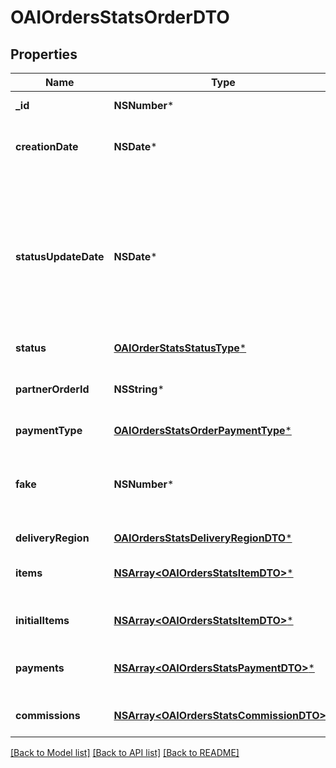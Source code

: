 # OAIOrdersStatsOrderDTO

## Properties
Name | Type | Description | Notes
------------ | ------------- | ------------- | -------------
**_id** | **NSNumber*** | Идентификатор заказа. | [optional] 
**creationDate** | **NSDate*** | Дата создания заказа.  Формат даты: &#x60;ГГГГ-ММ-ДД&#x60;.  | [optional] 
**statusUpdateDate** | **NSDate*** | Дата и время, когда статус заказа был изменен в последний раз.  Формат даты и времени: ISO 8601. Например, &#x60;2017-11-21T00:00:00&#x60;. Часовой пояс — UTC+03:00 (Москва).  | [optional] 
**status** | [**OAIOrderStatsStatusType***](OAIOrderStatsStatusType.md) |  | [optional] 
**partnerOrderId** | **NSString*** | Идентификатор заказа в информационной системе магазина. | [optional] 
**paymentType** | [**OAIOrdersStatsOrderPaymentType***](OAIOrdersStatsOrderPaymentType.md) |  | [optional] 
**fake** | **NSNumber*** | Тип заказа:  * &#x60;false&#x60; — настоящий заказ покупателя.  * &#x60;true&#x60; — [тестовый](../../pushapi/concepts/sandbox.md) заказ Маркета.  | [optional] 
**deliveryRegion** | [**OAIOrdersStatsDeliveryRegionDTO***](OAIOrdersStatsDeliveryRegionDTO.md) |  | [optional] 
**items** | [**NSArray&lt;OAIOrdersStatsItemDTO&gt;***](OAIOrdersStatsItemDTO.md) | Список товаров в заказе после возможных изменений. | 
**initialItems** | [**NSArray&lt;OAIOrdersStatsItemDTO&gt;***](OAIOrdersStatsItemDTO.md) | Список товаров в заказе до изменений. | [optional] 
**payments** | [**NSArray&lt;OAIOrdersStatsPaymentDTO&gt;***](OAIOrdersStatsPaymentDTO.md) | Информация о денежных переводах по заказу. | 
**commissions** | [**NSArray&lt;OAIOrdersStatsCommissionDTO&gt;***](OAIOrdersStatsCommissionDTO.md) | Информация о комиссиях за заказ. | 

[[Back to Model list]](../README.md#documentation-for-models) [[Back to API list]](../README.md#documentation-for-api-endpoints) [[Back to README]](../README.md)


